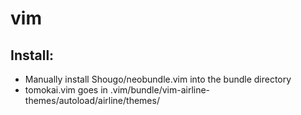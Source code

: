 vim
===

Install:
-------
 - Manually install Shougo/neobundle.vim into the bundle directory
 - tomokai.vim goes in .vim/bundle/vim-airline-themes/autoload/airline/themes/
